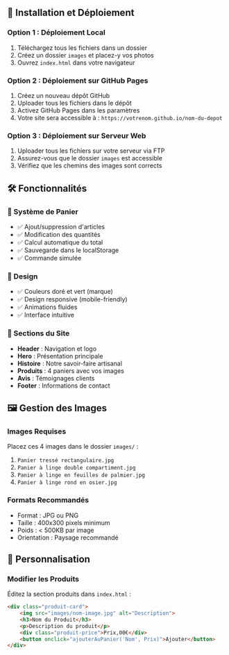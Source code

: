 
## 🚀 Installation et Déploiement

### Option 1 : Déploiement Local
1. Téléchargez tous les fichiers dans un dossier
2. Créez un dossier `images` et placez-y vos photos
3. Ouvrez `index.html` dans votre navigateur

### Option 2 : Déploiement sur GitHub Pages
1. Créez un nouveau dépôt GitHub
2. Uploader tous les fichiers dans le dépôt
3. Activez GitHub Pages dans les paramètres
4. Votre site sera accessible à : `https://votrenom.github.io/nom-du-depot`

### Option 3 : Déploiement sur Serveur Web
1. Uploader tous les fichiers sur votre serveur via FTP
2. Assurez-vous que le dossier `images` est accessible
3. Vérifiez que les chemins des images sont corrects

## 🛠️ Fonctionnalités

### 🛒 Système de Panier
- ✅ Ajout/suppression d'articles
- ✅ Modification des quantités
- ✅ Calcul automatique du total
- ✅ Sauvegarde dans le localStorage
- ✅ Commande simulée

### 🎨 Design
- ✅ Couleurs doré et vert (marque)
- ✅ Design responsive (mobile-friendly)
- ✅ Animations fluides
- ✅ Interface intuitive

### 📱 Sections du Site
- **Header** : Navigation et logo
- **Hero** : Présentation principale
- **Histoire** : Notre savoir-faire artisanal
- **Produits** : 4 paniers avec vos images
- **Avis** : Témoignages clients
- **Footer** : Informations de contact

## 🖼️ Gestion des Images

### Images Requises
Placez ces 4 images dans le dossier `images/` :
1. `Panier tressé rectangulaire.jpg`
2. `Panier à linge double compartiment.jpg`
3. `Panier à linge en feuilles de palmier.jpg`
4. `Panier à linge rond en osier.jpg`

### Formats Recommandés
- Format : JPG ou PNG
- Taille : 400x300 pixels minimum
- Poids : < 500KB par image
- Orientation : Paysage recommandé

## 🔧 Personnalisation

### Modifier les Produits
Éditez la section produits dans `index.html` :
```html
<div class="produit-card">
    <img src="images/nom-image.jpg" alt="Description">
    <h3>Nom du Produit</h3>
    <p>Description du produit</p>
    <div class="produit-price">Prix,00€</div>
    <button onclick="ajouterAuPanier('Nom', Prix)">Ajouter</button>
</div>
